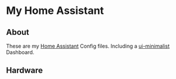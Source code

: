 # My Home Assistant

## About 
These are my [Home Assistant](https://www.home-assistant.io/) Config files. Including a [ui-minimalist](https://ui-lovelace-minimalist.github.io/UI/) Dashboard.

## Hardware
